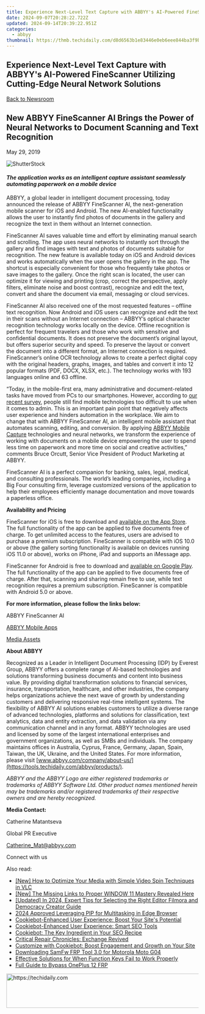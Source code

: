 ```yaml
---
title: Experience Next-Level Text Capture with ABBYY's AI-Powered FineScanner Utilizing Cutting-Edge Neural Network Solutions
date: 2024-09-07T20:28:22.722Z
updated: 2024-09-14T20:39:22.951Z
categories:
  - abbyy
thumbnail: https://thmb.techidaily.com/d8d6563b1e83446e0eb6eee844ba3f9b3df6929eaff9c17a0488818cf8023092.jpg
---
```


## Experience Next-Level Text Capture with ABBYY's AI-Powered FineScanner Utilizing Cutting-Edge Neural Network Solutions

[Back to Newsroom](https://tools.techidaily.com/abbyy/products/)

## New ABBYY FineScanner AI Brings the Power of Neural Networks to Document Scanning and Text Recognition

May 29, 2019

![ShutterStock](https://content.abbyy.com/-/media/project/abbyy/abbyy/branchtemplates/shutterstock_1272462163_1296-x-729.jpg?h=729&iar=0&w=1296)

#### _The application works as an intelligent capture assistant seamlessly automating paperwork on a mobile device_

ABBYY, a global leader in intelligent document processing, today announced the release of ABBYY FineScanner AI, the next-generation mobile scanner for iOS and Android. The new AI-enabled functionality allows the user to instantly find photos of documents in the gallery and recognize the text in them without an Internet connection.

FineScanner AI saves valuable time and effort by eliminating manual search and scrolling. The app uses neural networks to instantly sort through the gallery and find images with text and photos of documents suitable for recognition. The new feature is available today on iOS and Android devices and works automatically when the user opens the gallery in the app. The shortcut is especially convenient for those who frequently take photos or save images to the gallery. Once the right scan is located, the user can optimize it for viewing and printing (crop, correct the perspective, apply filters, eliminate noise and boost contrast), recognize and edit the text, convert and share the document via email, messaging or cloud services.

FineScanner AI also received one of the most requested features – offline text recognition. Now Android and iOS users can recognize and edit the text in their scans without an Internet connection – ABBYY’s optical character recognition technology works locally on the device. Offline recognition is perfect for frequent travelers and those who work with sensitive and confidential documents. It does not preserve the document’s original layout, but offers superior security and speed. To preserve the layout or convert the document into a different format, an Internet connection is required. FineScanner’s online OCR technology allows to create a perfect digital copy with the original headers, graphs, images, and tables and convert it into 12 popular formats (PDF, DOCX, XLSX, etc.). The technology works with 193 languages online and 63 offline.

“Today, in the mobile-first era, many administrative and document-related tasks have moved from PCs to our smartphones. However, according to [our recent survey](https://tools.techidaily.com/abbyy/products/), people still find mobile technologies too difficult to use when it comes to admin. This is an important pain point that negatively affects user experience and hinders automation in the workplace. We aim to change that with ABBYY FineScanner AI, an intelligent mobile assistant that automates scanning, editing, and conversion. By applying [ABBYY Mobile Capture](https://tools.techidaily.com/abbyy/products/) technologies and neural networks, we transform the experience of working with documents on a mobile device empowering the user to spend less time on paperwork and more time on social and creative activities,” comments Bruce Orcutt, Senior Vice President of Product Marketing at ABBYY.

FineScanner AI is a perfect companion for banking, sales, legal, medical, and consulting professionals. The world’s leading companies, including a Big Four consulting firm, leverage customized versions of the application to help their employees efficiently manage documentation and move towards a paperless office.

  
**Availability and Pricing**

FineScanner for iOS is free to download and [available on the App Store](https://itunes.apple.com/US/app/id534203582).  
The full functionality of the app can be applied to five documents free of charge. To get unlimited access to the features, users are advised to purchase a premium subscription. FineScanner is compatible with iOS 10.0 or above (the gallery sorting functionality is available on devices running iOS 11.0 or above), works on iPhone, iPad and supports an iMessage app.

FineScanner for Android is free to download and [available on Google Play](https://play.google.com/store/apps/details?id=com.abbyy.mobile.finescanner.free).  
The full functionality of the app can be applied to five documents free of charge. After that, scanning and sharing remain free to use, while text recognition requires a premium subscription. FineScanner is compatible with Android 5.0 or above.

  
**For more information, please follow the links below:**

ABBYY FineScanner AI

[ABBYY Mobile Apps](https://tools.techidaily.com/abbyy/products/)

[Media Assets](http://bit.ly/ABBYYFineScannerMediaKit "Media Assets")

  
**About ABBYY**

Recognized as a Leader in Intelligent Document Processing (IDP) by Everest Group, ABBYY offers a complete range of AI-based technologies and solutions transforming business documents and content into business value. By providing digital transformation solutions to financial services, insurance, transportation, healthcare, and other industries, the company helps organizations achieve the next wave of growth by understanding customers and delivering responsive real-time intelligent systems. The flexibility of ABBYY AI solutions enables customers to utilize a diverse range of advanced technologies, platforms and solutions for classification, text analytics, data and entity extraction, and data validation via any communication channel and in any format. ABBYY technologies are used and licensed by some of the largest international enterprises and government organizations, as well as SMBs and individuals. The company maintains offices in Australia, Cyprus, France, Germany, Japan, Spain, Taiwan, the UK, Ukraine, and the United States. For more information, please visit [www.abbyy.com/company/about-us/](https://tools.techidaily.com/abbyy/products/).

_ABBYY and the ABBYY Logo are either registered trademarks or trademarks of ABBYY Software Ltd. Other product names mentioned herein may be trademarks and/or registered trademarks of their respective owners and are hereby recognized._

  
**Media Contact:**

Catherine Matantseva

Global PR Executive

[Catherine\_Mat@abbyy.com](https://tools.techidaily.com/abbyy/products/)  

  
Connect with us

<ins class="adsbygoogle"
     style="display:block"
     data-ad-format="autorelaxed"
     data-ad-client="ca-pub-7571918770474297"
     data-ad-slot="1223367746"></ins>

<ins class="adsbygoogle"
     style="display:block"
     data-ad-client="ca-pub-7571918770474297"
     data-ad-slot="8358498916"
     data-ad-format="auto"
     data-full-width-responsive="true"></ins>

<span class="atpl-alsoreadstyle">Also read:</span>
<div><ul>
<li><a href="https://desktop-recording.techidaily.com/new-how-to-optimize-your-media-with-simple-video-spin-techniques-in-vlc/"><u>[New] How to Optimize Your Media with Simple Video Spin Techniques in VLC</u></a></li>
<li><a href="https://some-skills.techidaily.com/new-the-missing-links-to-proper-window-11-mastery-revealed-here/"><u>[New] The Missing Links to Proper WINDOW 11 Mastery Revealed Here</u></a></li>
<li><a href="https://desktop-recording.techidaily.com/updated-in-2024-expert-tips-for-selecting-the-right-editor-filmora-and-democracy-creator-guide/"><u>[Updated] In 2024, Expert Tips for Selecting the Right Editor Filmora and Democracy Creator Guide</u></a></li>
<li><a href="https://extra-approaches.techidaily.com/2024-approved-leveraging-pip-for-multitasking-in-edge-browser/"><u>2024 Approved Leveraging PIP for Multitasking in Edge Browser</u></a></li>
<li><a href="https://solve-hot.techidaily.com/cookiebot-enhanced-user-experience-boost-your-sites-potential/"><u>Cookiebot-Enhanced User Experience: Boost Your Site's Potential</u></a></li>
<li><a href="https://solve-hot.techidaily.com/cookiebot-enhanced-user-experience-smart-seo-tools/"><u>Cookiebot-Enhanced User Experience: Smart SEO Tools</u></a></li>
<li><a href="https://solve-hot.techidaily.com/cookiebot-the-key-ingredient-in-your-seo-recipe/"><u>Cookiebot: The Key Ingredient in Your SEO Recipe</u></a></li>
<li><a href="https://data-wizards.techidaily.com/critical-repair-chronicles-exchange-revived/"><u>Critical Repair Chronicles: Exchange Revived</u></a></li>
<li><a href="https://solve-hot.techidaily.com/customize-with-cookiebot-boost-engagement-and-growth-on-your-site/"><u>Customize with Cookiebot: Boost Engagement and Growth on Your Site</u></a></li>
<li><a href="https://easy-unlock-android.techidaily.com/downloading-samfw-frp-tool-30-for-motorola-moto-g04-by-drfone-android/"><u>Downloading SamFw FRP Tool 3.0 for Motorola Moto G04</u></a></li>
<li><a href="https://common-error.techidaily.com/effective-solutions-for-when-function-keys-fail-to-work-properly/"><u>Effective Solutions for When Function Keys Fail to Work Properly</u></a></li>
<li><a href="https://android-frp.techidaily.com/full-guide-to-bypass-oneplus-12-frp-by-drfone-android/"><u>Full Guide to Bypass OnePlus 12 FRP</u></a></li>
</ul></div>

<!-- affiliate ads begin -->
<a href="https://unicoeye.pxf.io/c/5597632/2134490/18498" target="_top" id="2134490">
  <img src="//a.impactradius-go.com/display-ad/18498-2134490" border="0" alt="https://techidaily.com" width="728" height="90"/>
</a>
<img height="0" width="0" src="https://unicoeye.pxf.io/i/5597632/2134490/18498" style="position:absolute;visibility:hidden;" border="0" />
<!-- affiliate ads end -->


